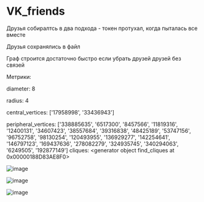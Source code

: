 # VK_friends

Друзья собиралтсь в два подхода - токен протухал, когда пыталась все вместе

Друзья сохранялись в файл


Граф строится достаточно быстро если убрать друзей друзей без связей


Метрики:

diameter: 8

radius: 4

central_vertices: ['17958998', '33436943']

peripheral_vertices: ['338885635', '6517300', '8457566', '11819316', '12400131', '34607423', '38557684', '39316838', '48425189', '53747156', '96752758', '98130254', '120493955', '136929277', '142254641', '146797123', '169437636', '278082279', '324935745', '340294063', '6249505', '192877149']
cliques: <generator object find_cliques at 0x00000188D83AE8F0>


![image](https://user-images.githubusercontent.com/91695607/226894732-1b824328-9782-4f66-8035-019a034f62fb.png)

![image](https://user-images.githubusercontent.com/91695607/226895192-6a20a170-cf33-4641-8f47-5c1dbf0d673e.png)

![image](https://user-images.githubusercontent.com/91695607/226895985-93a8d995-5312-4cd2-8bc8-f493ccb848ea.png)
